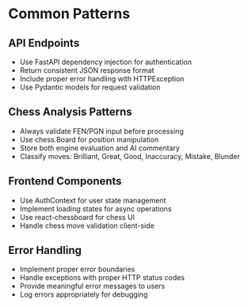 # Common Patterns

## API Endpoints
- Use FastAPI dependency injection for authentication
- Return consistent JSON response format
- Include proper error handling with HTTPException
- Use Pydantic models for request validation

## Chess Analysis Patterns
- Always validate FEN/PGN input before processing
- Use chess.Board for position manipulation
- Store both engine evaluation and AI commentary
- Classify moves: Brilliant, Great, Good, Inaccuracy, Mistake, Blunder

## Frontend Components
- Use AuthContext for user state management
- Implement loading states for async operations
- Use react-chessboard for chess UI
- Handle chess move validation client-side

## Error Handling
- Implement proper error boundaries
- Handle exceptions with proper HTTP status codes
- Provide meaningful error messages to users
- Log errors appropriately for debugging 